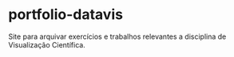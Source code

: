 # portfolio-datavis
Site para arquivar exercícios e trabalhos relevantes a disciplina de Visualização Científica.
